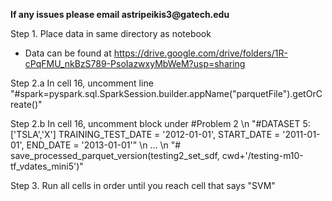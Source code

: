 **__If any issues please email astripeikis3@gatech.edu__**


Step 1. Place data in same directory as notebook

  - Data can be found at https://drive.google.com/drive/folders/1R-cPqFMU_nkBzS789-PsoIazwxyMbWeM?usp=sharing

Step 2.a In cell 16, uncomment line "#spark=pyspark.sql.SparkSession.builder.appName("parquetFile").getOrCreate()"

Step 2.b In cell 16, uncomment block under #Problem 2
\n
  "#DATASET 5: ['TSLA','X'] TRAINING_TEST_DATE = '2012-01-01', START_DATE = '2011-01-01', END_DATE = '2013-01-01'"
  \n ...
  \n "# save_processed_parquet_version(testing2_set_sdf, cwd+'/testing-m10-tf_vdates_mini5')"

  
Step 3. Run all cells in order until you reach cell that says "SVM"

      

